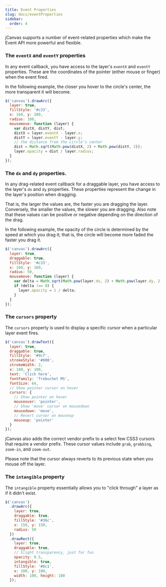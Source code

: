 ```yaml
---
title: Event Properties
slug: docs/eventProperties
sidebar:
  order: 4
---
```


jCanvas supports a number of event-related properties which make the Event API more powerful and flexible.

### The `eventX` and `eventY` properties

In any event callback, you have access to the layer's `eventX` and `eventY` properties. These are the coordinates of the pointer (either mouse or finger) when the event fired.

In the following example, the closer you hover to the circle's center, the more transparent it will become.

```js
$('canvas').drawArc({
  layer: true,
  fillStyle: '#c33',
  x: 160, y: 200,
  radius: 100,
  mousemove: function (layer) {
    var distX, distY, dist;
    distX = layer.eventX - layer.x;
    distY = layer.eventY - layer.y;
    // the distance from the circle's center
    dist = Math.sqrt(Math.pow(distX, 2) + Math.pow(distY, 2));
    layer.opacity = dist / layer.radius;
  }
});
```

### The `dx` and `dy` properties.

In any drag-related event callback for a draggable layer, you have access to the layer's `dx` and `dy` properties. These properties represent the change in the layer's position when dragging.

That is, the larger the values are, the faster you are dragging the layer. Conversely, the smaller the values, the slower you are dragging. Also note that these values can be positive or negative depending on the direction of the drag.

In the following example, the opacity of the circle is determined by the speed at which you drag it; that is, the circle will become more faded the faster you drag it.

```js
$('canvas').drawArc({
  layer: true,
  draggable: true,
  fillStyle: '#c33',
  x: 160, y: 160,
  radius: 50,
  mousemove: function (layer) {
    var delta = Math.sqrt(Math.pow(layer.dx, 2) + Math.pow(layer.dy, 2));
    if (delta !== 0) {
      layer.opacity = 1 / delta;
    }
  }
});
```

### The `cursors` property

The `cursors` property is used to display a specific cursor when a particular layer event fires.

```js
$('canvas').drawText({
  layer: true,
  draggable: true,
  fillStyle: '#9cf',
  strokeStyle: '#000',
  strokeWidth: 2,
  x: 180, y: 100,
  text: 'Click here',
  fontFamily: 'Trebuchet MS',
  fontSize: 64,
  // Show pointer cursor on hover
  cursors: {
    // Show pointer on hover
    mouseover: 'pointer',
    // Show 'move' cursor on mousedown
    mousedown: 'move',
    // Revert cursor on mouseup
    mouseup: 'pointer'
  }
});
```

jCanvas also adds the correct vendor prefix to a select few CSS3 cursors that require a vendor prefix. These cursor values include `grab`, `grabbing`, `zoom-in`, and `zoom-out`.

Please note that the cursor always reverts to its previous state when you mouse off the layer.

### The `intangible` property

The `intangible` property essentially allows you to "click through" a layer as if it didn't exist.

```js
$('canvas')
  .drawArc({
    layer: true,
    draggable: true,
    fillStyle: '#36c',
    x: 150, y: 150,
    radius: 50
  })
  .drawRect({
    layer: true,
    draggable: true,
    // Slight transparency, just for fun
    opacity: 0.5,
    intangible: true,
    fillStyle: '#6c1',
    x: 100, y: 100,
    width: 100, height: 100
  });
```
